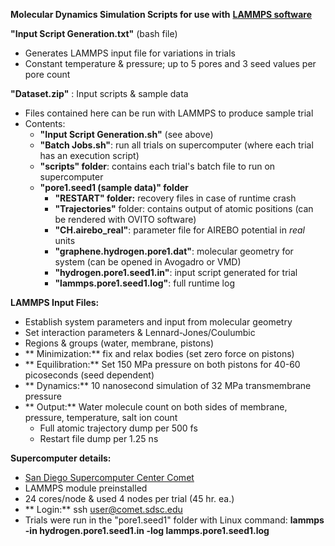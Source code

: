 **Molecular Dynamics Simulation Scripts for use with** [**LAMMPS software**](http://lammps.sandia.gov/)

**&quot;Input Script Generation.txt&quot;** (bash file)

-  Generates LAMMPS input file for variations in trials
-  Constant temperature &amp; pressure; up to 5 pores and 3 seed values per pore count

**&quot;Dataset.zip&quot;** : Input scripts &amp; sample data

- Files contained here can be run with LAMMPS to produce sample trial
- Contents:
  - **&quot;Input Script Generation.sh&quot;** (see above)
  - **&quot;Batch Jobs.sh&quot;**: run all trials on supercomputer (where each trial has an execution script)
  - **&quot;scripts&quot; folder**: contains each trial&#39;s batch file to run on supercomputer
  - **&quot;pore1.seed1 (sample data)&quot; folder**
    - **&quot;RESTART&quot; folder:** recovery files in case of runtime crash
    - **&quot;Trajectories&quot;** folder: contains output of atomic positions (can be rendered with OVITO software)
    - **&quot;CH.airebo\_real&quot;**: parameter file for AIREBO potential in _real_ units
    - **&quot;graphene.hydrogen.pore1.dat&quot;**: molecular geometry for system (can be opened in Avogadro or VMD)
    - **&quot;hydrogen.pore1.seed1.in&quot;**: input script generated for trial
    - **&quot;lammps.pore1.seed1.log&quot;**: full runtime log

**LAMMPS Input Files:**

-  Establish system parameters and input from molecular geometry
-  Set interaction parameters &amp; Lennard-Jones/Coulumbic
-  Regions &amp; groups (water, membrane, pistons)
- ** Minimization:** fix and relax bodies (set zero force on pistons)
- ** Equilibration:** Set 150 MPa pressure on both pistons for 40-60 picoseconds (seed dependent)
- ** Dynamics:** 10 nanosecond simulation of 32 MPa transmembrane pressure
- ** Output:** Water molecule count on both sides of membrane, pressure, temperature, salt ion count
  -  Full atomic trajectory dump per 500 fs
  -  Restart file dump per 1.25 ns

**Supercomputer details:**

-  [San Diego Supercomputer Center Comet](https://www.sdsc.edu/support/user_guides/comet.html)
  -  LAMMPS module preinstalled
  -  24 cores/node &amp; used 4 nodes per trial (45 hr. ea.)
- ** Login:** ssh user@comet.sdsc.edu
-  Trials were run in the &quot;pore1.seed1&quot; folder with Linux command:
**lammps -in hydrogen.pore1.seed1.in -log lammps.pore1.seed1.log**
